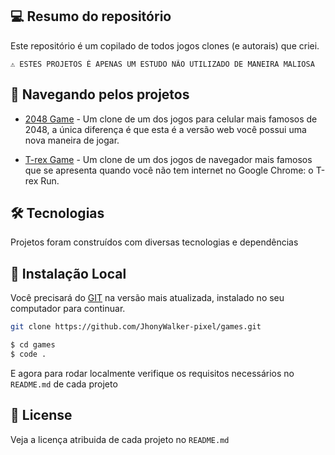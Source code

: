 ## 💻 Resumo do repositório

Este repositório é um copilado de todos jogos clones (e autorais) que criei.

```text
⚠ ESTES PROJETOS É APENAS UM ESTUDO NÃO UTILIZADO DE MANEIRA MALIOSA
```

## 🚩 Navegando pelos projetos

- [2048 Game](https://github.com/JhonyWalker-pixel/animations/tree/master/facebook-shimmer-animation) - Um clone de um dos jogos para celular mais famosos de 2048, a única diferença é que esta é a versão web você possui uma nova maneira de jogar.

- [T-rex Game](https://github.com/JhonyWalker-pixel/animations/tree/master/facebook-shimmer-animation) - Um clone de um dos jogos de navegador mais famosos que se apresenta quando você não tem internet no Google Chrome: o T-rex Run.


## 🛠 Tecnologias

Projetos foram construídos com diversas tecnologias e dependências

## 🔨 Instalação Local

Você precisará do [GIT](https://git-scm.com/) na versão mais atualizada, instalado no seu computador para continuar.

```bash
git clone https://github.com/JhonyWalker-pixel/games.git

$ cd games
$ code .
```

E agora para rodar localmente verifique os requisitos necessários no `README.md` de cada projeto

## 📖 License

Veja a licença atribuida de cada projeto no `README.md`
